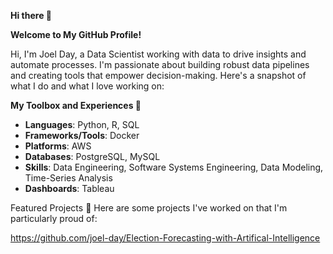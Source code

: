 **Hi there 👋**

**Welcome to My GitHub Profile!**

Hi, I'm Joel Day, a Data Scientist working with data to drive insights and automate processes. I'm passionate about building robust data pipelines and creating tools that empower decision-making. Here's a snapshot of what I do and what I love working on:

**My Toolbox and Experiences 🧰**

- **Languages**: Python, R, SQL
- **Frameworks/Tools**: Docker
- **Platforms**: AWS
- **Databases**: PostgreSQL, MySQL
- **Skills**: Data Engineering, Software Systems Engineering, Data Modeling, Time-Series Analysis
- **Dashboards**: Tableau


Featured Projects 🌟
Here are some projects I've worked on that I'm particularly proud of:

https://github.com/joel-day/Election-Forecasting-with-Artifical-Intelligence
